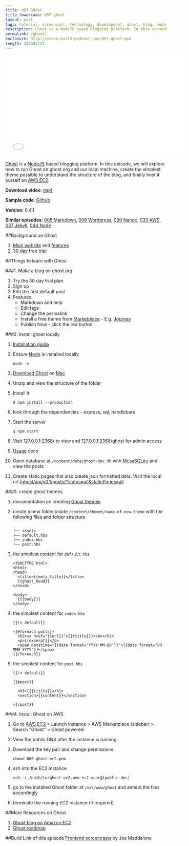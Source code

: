```yaml
---
title: 057 Ghost
title_lowercase: 057 ghost
layout: post
tags: tutorial, screencast, technology, development, ghost, blog, node
description: Ghost is a NodeJS based blogging platform. In this episode, we will explore how to run Ghost on ghost.org and our local machine, create the simplest theme possible to understand the structure of the blog, and finally host it ourself on AWS EC2.
permalink: /ghost/
enclosure: http://video.build-podcast.com/057-ghost.mp4
length: 222501721
---
```


<div id="video"><iframe width="560" height="315" src="//www.youtube.com/embed/0jFTcSSDgoU" frameborder="0" allowfullscreen></iframe></div>

[Ghost](https://ghost.org/) is a [NodeJS](http://nodejs.org/) based blogging platform. In this episode, we will explore how to run Ghost on ghost.org and our local machine, create the simplest theme possible to understand the structure of the blog, and finally host it ourself on [AWS EC2](http://aws.amazon.com/ec2/).

<p><strong>Download video</strong>: <a href="http://video.build-podcast.com/057-ghost" download="build-podcast-057-ghost">mp4</a></p>

**Sample code**: [Github](https://github.com/sayanee/build-podcast/tree/master/057-ghost)

**Version**: 0.4.1

**Similar episodes**: [005 Markdown](/markdown), [006 Wordpress](/wordpress), [020 Nanoc](/nanoc), [033 AWS](/aws), [037 Jekyll](/jekyll), [044 Node](/node)

##Background on Ghost
1. [Main website](https://ghost.org/) and [features](https://ghost.org/features/)
1. [30 day free trial](https://ghost.org/subscribe/trial/)

##Things to learn with Ghost

###1. Make a blog on ghost.org

1. Try the 30 day trial plan
1. Sign up
1. Edit the first default post
1. Features:
    - Markdown and help
    - Edit tags
    - Change the permalink
    - Install a free theme from [Marketplace](http://marketplace.ghost.org/) - E.g. [Journey](https://github.com/dime01/my-journey)
    - Publish Now - click the red button

###2. Install ghost locally

1. [Installation guide](http://docs.ghost.org/installation/)
1. Ensure [Node](http://nodejs.org/) is installed locally

    ```
    node -v
    ```
1. [Download Ghost](https://ghost.org/download/) on [Mac](http://docs.ghost.org/installation/mac/)
1. Unzip and view the structure of the folder
1. Install it

    ```
    $ npm install --production
    ```
1. look through the dependencies - express, sql, handlebars
1. Start the server

    ```
    $ npm start
    ```
1. Visit [127.0.0.1:2368/](http://127.0.0.1:2368/) to view and [127.0.0.1:2368/ghost](http://127.0.0.1:2368/) for admin access
1. [Usage](http://docs.ghost.org/usage/) docs
1. Open database at `/content/data/ghost-dev.db` with [MesaSQLite](http://www.desertsandsoftware.com/?page_id=99) and view the posts
1. Create static pages that also create json formatted data. Visit the local url [/ghost/api/v0.1/posts/?status=all&staticPages=all](http://127.0.0.1:2368/ghost/api/v0.1/posts/?status=all&staticPages=all)

###3. create ghost themes

1. documentation on creating [Ghost themes](http://docs.ghost.org/themes/)
1. create a new folder inside `/content/themes/name-of-new-theme` with the following files and folder structure

    ```
    .
    ├── assets
    ├── default.hbs
    ├── index.hbs
    └── post.hbs
    ```
1. the simplest content for `default.hbs`

    ```
    <!DOCTYPE html>
    <html>
    <head>
      <title>{{meta_title}}</title>
      {{ghost_head}}
    </head>

    <body>
      {{{body}}}
    </body>
    ```
1. the simplest content for `index.hbs`

    ```
    {{!< default}}

    {{#foreach posts}}
      <h2><a href="{{url}}">{{{title}}}</a></h2>
      <p>{{excerpt}}</p>
      <span datetime="{{date format='YYYY-MM-DD'}}">{{date format="DD MMM YYYY"}}</span>
    {{/foreach}}
    ```
1. the simplest content for `post.hbs`

    ```
    {{!< default}}

    {{#post}}

      <h1>{{{title}}}</h1>
      <section>{{content}}</section>

    {{/post}}
    ```

###4. Install Ghost on AWS

1. Go to [AWS EC2](https://console.aws.amazon.com/ec2/v2/home) > Launch Instance > AWS Marketplace (sidebar) > Search "Ghost" > Ghost powered
1. View the public DNS after the instance is running
1. Download the key pair and change permissions

    ```
    chmod 600 ghost-ec2.pem
    ```
1. ssh into the EC2 instance

    ```
    ssh -i /path/to/ghost-ec2.pem ec2-user@[public-dns]
    ```
1. go to the installed Ghost folder at `/var/www/ghost` and amend the files accordingly
1. terminate the running EC2 instance (if required)


##More Resources on Ghost
1. [Ghost blog on Amazon EC2](http://www.howtoinstallghost.com/how-to-setup-an-amazon-ec2-instance-to-host-ghost-for-free/)
1. [Ghost roadmap](https://github.com/TryGhost/Ghost/wiki/Roadmap)


##Build Link of this episode
[Frontend screencasts](https://www.youtube.com/joemaddalone) by Joe Maddalone
